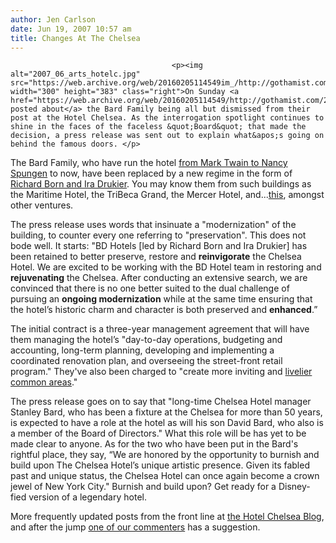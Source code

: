 ```yaml
---
author: Jen Carlson
date: Jun 19, 2007 10:57 am
title: Changes At The Chelsea
---
```


	
										<p><img alt="2007_06_arts_hotelc.jpg" src="https://web.archive.org/web/20160205114549im_/http://gothamist.com/attachments/arts_jen/2007_06_arts_hotelc.jpg" width="300" height="383" class="right">On Sunday <a href="https://web.archive.org/web/20160205114549/http://gothamist.com/2007/06/17/the_hotel_chels.php">we posted about</a> the Bard Family being all but dismissed from their post at the Hotel Chelsea. As the interrogation spotlight continues to shine in the faces of the faceless &quot;Board&quot; that made the decision, a press release was sent out to explain what&apos;s going on behind the famous doors. </p>

<p>The Bard Family, who have run the hotel <a href="https://web.archive.org/web/20160205114549/http://www.nytimes.com/2007/06/19/nyregion/19chelsea.html?em&amp;ex=1182398400&amp;en=38258251c2fac138&amp;ei=5087%0A">from Mark Twain to Nancy Spungen</a> to now, have been replaced by a new regime in the form of <a href="https://web.archive.org/web/20160205114549/http://query.nytimes.com/gst/fullpage.html?res=9402EFD81038F937A35754C0A9629C8B63">Richard Born and Ira Drukier</a>. You may know them from such buildings as the Maritime Hotel, the TriBeca Grand, the Mercer Hotel, and...<a href="https://web.archive.org/web/20160205114549/http://www.nyc-architecture.com/CHE/CHE030-PerryWest.htm">this</a>, amongst other ventures. </p>

<p>The press release uses words that insinuate a &quot;modernization&quot; of the building, to counter every one referring to &quot;preservation&quot;. This does not bode well. It starts: &quot;BD Hotels [led by Richard Born and Ira Drukier] has been retained to better preserve, restore and <strong>reinvigorate</strong> the Chelsea Hotel. We are excited to be working with the BD Hotel team in restoring and <strong>rejuvenating</strong> the Chelsea. After conducting an extensive search, we are convinced that there is no one better suited to the dual challenge of pursuing an <strong>ongoing modernization</strong> while at the same time ensuring that the hotel&#x2019;s historic charm and character is both preserved and <strong>enhanced</strong>.&#x201D;</p>

<p>The initial contract is a three-year management agreement that will have them managing the hotel&#x2019;s &quot;day-to-day operations, budgeting and accounting, long-term planning, developing and implementing a coordinated renovation plan, and overseeing the street-front retail program.&quot; They&apos;ve also been charged to &quot;create more inviting and <a href="https://web.archive.org/web/20160205114549/http://starloungenyc.com/room200.html">livelier common areas</a>.&quot; </p>

<p>The press release goes on to say that &quot;long-time Chelsea Hotel manager Stanley Bard, who has been a fixture at the Chelsea for more than 50 years, is expected to have a role at the hotel as will his son David Bard, who also is a member of the Board of Directors.&quot; What this role will be has yet to be made clear to anyone. As for the two who have been put in the Bard&apos;s rightful place, they say, &#x201C;We are honored by the opportunity to burnish and build upon The Chelsea Hotel&#x2019;s unique artistic presence. Given its fabled past and unique status, the Chelsea Hotel can once again become a crown jewel of New York City.&quot; Burnish and build upon? Get ready for a Disney-fied version of a legendary hotel. </p>

<p>More frequently updated posts from the front line at <a href="https://web.archive.org/web/20160205114549/http://legends.typepad.com/living_with_legends_the_h/">the Hotel Chelsea Blog</a>, and after the jump <a href="https://web.archive.org/web/20160205114549/http://gothamist.com/2007/06/17/the_hotel_chels.php#comment-1129585">one of our commenters</a> has a suggestion.</p>					
										
									
				